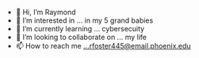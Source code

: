 - 👋 Hi, I’m Raymond
- 👀 I’m interested in ... in my 5 grand babies
- 🌱 I’m currently learning ... cybersecuity
- 💞️ I’m looking to collaborate on ... my life
- 📫 How to reach me ...rfoster445@email.phoenix.edu

<!---
rfoster445/rfoster445 is a ✨ special ✨ repository because its `README.md` (this file) appears on your GitHub profile.
You can click the Preview link to take a look at your changes.
--->

